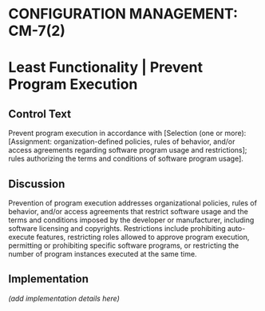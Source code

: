 # CONFIGURATION MANAGEMENT: CM-7(2)
# Least Functionality | Prevent Program Execution

## Control Text

Prevent program execution in accordance with [Selection (one or more): [Assignment: organization-defined policies, rules of behavior, and/or access agreements regarding software program usage and restrictions]; rules authorizing the terms and conditions of software program usage].

## Discussion

Prevention of program execution addresses organizational policies, rules of behavior, and/or access agreements that restrict software usage and the terms and conditions imposed by the developer or manufacturer, including software licensing and copyrights. Restrictions include prohibiting auto-execute features, restricting roles allowed to approve program execution, permitting or prohibiting specific software programs, or restricting the number of program instances executed at the same time.

## Implementation

_(add implementation details here)_